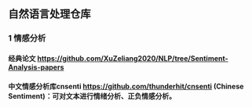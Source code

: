## 自然语言处理仓库

### 1 情感分析
#### 经典论文 https://github.com/XuZeliang2020/NLP/tree/Sentiment-Analysis-papers
#### 中文情感分析库cnsenti https://github.com/thunderhit/cnsenti (Chinese Sentiment)：可对文本进行情绪分析、正负情感分析。
